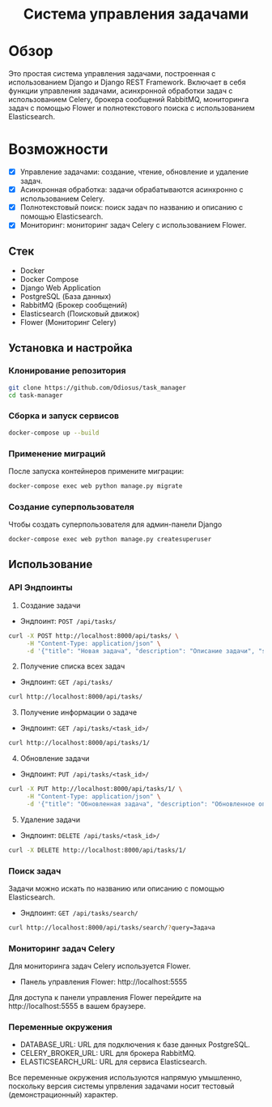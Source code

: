 <h1 align="center">Система управления задачами</h1>

# Обзор

Это простая система управления задачами, построенная с использованием Django и Django REST Framework. Включает в себя
функции управления задачами, асинхронной обработки задач с использованием Celery, брокера сообщений RabbitMQ,
мониторинга задач с помощью Flower и полнотекстового поиска с использованием Elasticsearch.

# Возможности

- [x] Управление задачами: создание, чтение, обновление и удаление задач.
- [x] Асинхронная обработка: задачи обрабатываются асинхронно с использованием Celery.
- [x] Полнотекстовый поиск: поиск задач по названию и описанию с помощью Elasticsearch.
- [x] Мониторинг: мониторинг задач Celery с использованием Flower.

## Стек

- Docker
- Docker Compose
- Django Web Application
- PostgreSQL (База данных)
- RabbitMQ (Брокер сообщений)
- Elasticsearch (Поисковый движок)
- Flower (Мониторинг Celery)

## Установка и настройка

### Клонирование репозитория

```bash
git clone https://github.com/Odiosus/task_manager
cd task-manager
```

### Сборка и запуск сервисов

```bash
docker-compose up --build
```

### Применение миграций

После запуска контейнеров примените миграции:

```bash
docker-compose exec web python manage.py migrate
```

### Создание суперпользователя

Чтобы создать суперпользователя для админ-панели Django

```bash
docker-compose exec web python manage.py createsuperuser
```

## Использование

### API Эндпоинты

1. Создание задачи

- Эндпоинт: `POST /api/tasks/`

```bash
curl -X POST http://localhost:8000/api/tasks/ \
     -H "Content-Type: application/json" \
     -d '{"title": "Новая задача", "description": "Описание задачи", "status": "pending"}'
```

2. Получение списка всех задач

- Эндпоинт: `GET /api/tasks/`

```bash
curl http://localhost:8000/api/tasks/
```

3. Получение информации о задаче

- Эндпоинт: `GET /api/tasks/<task_id>/`

```bash
curl http://localhost:8000/api/tasks/1/
```

4. Обновление задачи

- Эндпоинт: `PUT /api/tasks/<task_id>/`

```bash
curl -X PUT http://localhost:8000/api/tasks/1/ \
     -H "Content-Type: application/json" \
     -d '{"title": "Обновленная задача", "description": "Обновленное описание", "status": "in_progress"}'
```

5. Удаление задачи

- Эндпоинт: `DELETE /api/tasks/<task_id>/`

```bash
curl -X DELETE http://localhost:8000/api/tasks/1/
```

### Поиск задач

Задачи можно искать по названию или описанию с помощью Elasticsearch.

- Эндпоинт: `GET /api/tasks/search/`

```bash
curl http://localhost:8000/api/tasks/search/?query=Задача
```

### Мониторинг задач Celery
Для мониторинга задач Celery используется Flower.

- Панель управления Flower: http://localhost:5555

Для доступа к панели управления Flower перейдите на http://localhost:5555 в вашем браузере.

### Переменные окружения

- DATABASE_URL: URL для подключения к базе данных PostgreSQL.
- CELERY_BROKER_URL: URL для брокера RabbitMQ.
- ELASTICSEARCH_URL: URL для сервиса Elasticsearch.


Все переменные окружения используются напрямую умышленно, поскольку версия системы упрвления задачами носит тестовый (демонстрационный) характер. 


